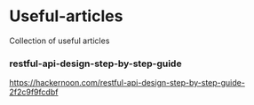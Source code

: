 # Useful-articles
Collection of useful articles

### restful-api-design-step-by-step-guide
https://hackernoon.com/restful-api-design-step-by-step-guide-2f2c9f9fcdbf
